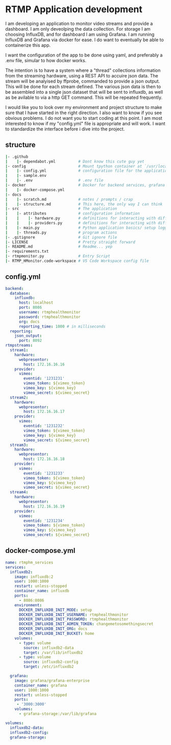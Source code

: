 # RTMP Application development

I am developing an application to monitor video streams and provide a dashboard. I am only deveolping the data collection. For storage I am choosing InfluxDB, and for dashboard I am using Grafana. I am running InfluxDB and Grafana via docker for ease. I  do want to eventually be able to containerize this app.

I want the configuration of the app to be done using yaml, and preferably a .env file, simular to how docker works.

The intention is to have a system where a "thread" collections information from the streaming hardware, using a REST API to accuire json data. The stream will be analyised by ffprobe, commanded to provide a json output. This will be done for each stream defined. The various json data is then to be assembled into a single json dataset that will be sent to influxdb, as well as be avilable to via a http GET command. This will be repeated frequently.

I would like you to look over my environment and project structure to make sure that I have started in the right direction. I also want to know if you see obvious problems. I do not want you to start coding at this point. I am most interested to know if my "config.yml" file is appropriate and will work. I want to standardize the interface before i dive into the project.

## structure

```bash
|- .github
|    |- dependabot.yml          # Dont know this cute guy yet
|- config                       # Mount tpython container at `/usr/local/bin/rtmpmonitor/config`
|    |- config.yml              # configuration file for the application
|    |- sample.env
|    |- .env                    # .env file
|- docker                       # Docker for backend services, grafana and influxdb
|    |- docker-compose.yml
|- docs
|    |- scratch.md              # notes / prompts / crap
|    |- structure.md            # This here, the only way I can think
|- src                          # The application
|    |- attributes              # configuration information
|    |    |- hardware.py        # definitions for interacting with different hardware models
|    |    |- providers.py       # definitions for interacting with different streaming providers
|    |- main.py                 # Python application basics/ setup logging
|    |- threads.py              # program actions
|- .gitignore                   # Git ignore file
|- LICENSE                      # Pretty straight forward
|- README.md                    # Readme... yep
|- requirements.txt
|- rtmpmonitor.py               # Entry Script
|- RTMP_HMonitor.code-workspace # VS Code Workspace config file
```

## config.yml

```yaml
backend:
  database:
    influxdb:
      host: localhost
      port: 8086
      username: rtmphealthmonitor
      password: rtmphealthmonitor
      org: docs
      reporting_time: 1000 # in milliseconds
  reporting:
    json_output:
      port: 8092
rtmpstreams:
  stream1:
    hardware:
      webpresentor:
        host: 172.16.16.16
    provider:
      vimeo:
        eventid: '1231231'
        vimeo_token: ${vimeo_token}
        vimeo_key: ${vimeo_key}
        vimeo_secret: ${vimeo_secret}
  stream2:
    hardware:
      webpresentor:
        host: 172.16.16.17
    provider:
      vimeo:
        eventid: '1231232'
        vimeo_token: ${vimeo_token}
        vimeo_key: ${vimeo_key}
        vimeo_secret: ${vimeo_secret}
  stream3:
    hardware:
      webpresentor:
        host: 172.16.16.18
    provider:
      vimeo:
        eventid: '1231233'
        vimeo_token: ${vimeo_token}
        vimeo_key: ${vimeo_key}
        vimeo_secret: ${vimeo_secret}
  stream4:
    hardware:
      webpresentor:
        host: 172.16.16.19
    provider:
      vimeo:
        eventid: '1231234'
        vimeo_token: ${vimeo_token}
        vimeo_key: ${vimeo_key}
        vimeo_secret: ${vimeo_secret}
```

## docker-compose.yml

```yaml
name: rtmphm_services
services:
  influxdb2:
    image: influxdb:2
    user: 1000:1000
    restart: unless-stopped
    container_name: influxdb
    ports:
      - 8086:8086
    environment:
      DOCKER_INFLUXDB_INIT_MODE: setup
      DOCKER_INFLUXDB_INIT_USERNAME: rtmphealthmonitor
      DOCKER_INFLUXDB_INIT_PASSWORD: rtmphealthmonitor
      DOCKER_INFLUXDB_INIT_ADMIN_TOKEN: changemetosomethingsecret
      DOCKER_INFLUXDB_INIT_ORG: docs
      DOCKER_INFLUXDB_INIT_BUCKET: home
    volumes:
      - type: volume
        source: influxdb2-data
        target: /var/lib/influxdb2
      - type: volume
        source: influxdb2-config
        target: /etc/influxdb2

  grafana:
    image: grafana/grafana-enterprise
    container_name: grafana
    user: 1000:1000
    restart: unless-stopped
    ports:
     - '3000:3000'
    volumes:
      - grafana-storage:/var/lib/grafana

volumes:
  influxdb2-data:
  influxdb2-config:
  grafana-storage:
  ```
  